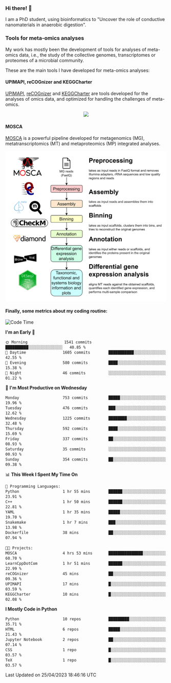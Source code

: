 ### Hi there! 👋

I am a PhD student, using bioinformatics to "Uncover the role of conductive nanomaterials in anaerobic digestion".

### Tools for meta-omics analyses

My work has mostly been the development of tools for analyses of meta-omics data, i.e., the study of the collective genomes, transcriptomes or proteomes of a microbial community.

These are the main tools I have developed for meta-omics analyses:

#### UPIMAPI, reCOGnizer and KEGGCharter

[UPIMAPI](https://github.com/iquasere/UPIMAPI), [reCOGnizer](https://github.com/iquasere/reCOGnizer) and [KEGGCharter](https://github.com/iquasere/KEGGCharter) are tools developed for the analyses of omics data, and optimized for handling the challenges of meta-omics.

<p align="center">
    <img src="assets/annotation_paper.png">
</p>

#### MOSCA

[MOSCA](https://github.com/iquasere/MOSCA) is a powerful pipeline developed for metagenomics (MG), metatranscriptomics (MT) and metaproteomics (MP) integrated analyses.

<p align="center">
    <img src="assets/mosca_workflow.png" align="center" width="700">
</p>


#### Finally, some metrics about my coding routine:

<!--START_SECTION:waka-->
![Code Time](http://img.shields.io/badge/Code%20Time-561%20hrs%2012%20mins-blue)

**I'm an Early 🐤** 

```text
🌞 Morning                1541 commits        ██████████░░░░░░░░░░░░░░░   40.85 % 
🌆 Daytime                1605 commits        ███████████░░░░░░░░░░░░░░   42.55 % 
🌃 Evening                580 commits         ████░░░░░░░░░░░░░░░░░░░░░   15.38 % 
🌙 Night                  46 commits          ░░░░░░░░░░░░░░░░░░░░░░░░░   01.22 % 
```
📅 **I'm Most Productive on Wednesday** 

```text
Monday                   753 commits         █████░░░░░░░░░░░░░░░░░░░░   19.96 % 
Tuesday                  476 commits         ███░░░░░░░░░░░░░░░░░░░░░░   12.62 % 
Wednesday                1225 commits        ████████░░░░░░░░░░░░░░░░░   32.48 % 
Thursday                 592 commits         ████░░░░░░░░░░░░░░░░░░░░░   15.69 % 
Friday                   337 commits         ██░░░░░░░░░░░░░░░░░░░░░░░   08.93 % 
Saturday                 35 commits          ░░░░░░░░░░░░░░░░░░░░░░░░░   00.93 % 
Sunday                   354 commits         ██░░░░░░░░░░░░░░░░░░░░░░░   09.38 % 
```


📊 **This Week I Spent My Time On** 

```text
💬 Programming Languages: 
Python                   1 hr 55 mins        ██████░░░░░░░░░░░░░░░░░░░   23.91 % 
C++                      1 hr 50 mins        ██████░░░░░░░░░░░░░░░░░░░   22.81 % 
YAML                     1 hr 35 mins        █████░░░░░░░░░░░░░░░░░░░░   19.70 % 
Snakemake                1 hr 7 mins         ███░░░░░░░░░░░░░░░░░░░░░░   13.98 % 
Dockerfile               38 mins             ██░░░░░░░░░░░░░░░░░░░░░░░   07.94 % 

🐱‍💻 Projects: 
MOSCA                    4 hrs 53 mins       ███████████████░░░░░░░░░░   60.70 % 
LearnCppDotCom           1 hr 51 mins        ██████░░░░░░░░░░░░░░░░░░░   22.99 % 
reCOGnizer               45 mins             ██░░░░░░░░░░░░░░░░░░░░░░░   09.36 % 
UPIMAPI                  17 mins             █░░░░░░░░░░░░░░░░░░░░░░░░   03.59 % 
KEGGCharter              10 mins             █░░░░░░░░░░░░░░░░░░░░░░░░   02.08 % 
```

**I Mostly Code in Python** 

```text
Python                   10 repos            █████████░░░░░░░░░░░░░░░░   35.71 % 
HTML                     6 repos             █████░░░░░░░░░░░░░░░░░░░░   21.43 % 
Jupyter Notebook         2 repos             ██░░░░░░░░░░░░░░░░░░░░░░░   07.14 % 
CSS                      1 repo              █░░░░░░░░░░░░░░░░░░░░░░░░   03.57 % 
TeX                      1 repo              █░░░░░░░░░░░░░░░░░░░░░░░░   03.57 % 
```




 Last Updated on 25/04/2023 18:46:16 UTC
<!--END_SECTION:waka-->
